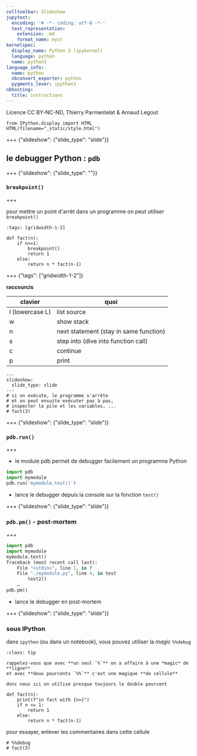 ```yaml
---
celltoolbar: Slideshow
jupytext:
  encoding: '# -*- coding: utf-8 -*-'
  text_representation:
    extension: .md
    format_name: myst
kernelspec:
  display_name: Python 3 (ipykernel)
  language: python
  name: python3
language_info:
  name: python
  nbconvert_exporter: python
  pygments_lexer: ipython3
nbhosting:
  title: instructions
---
```


Licence CC BY-NC-ND, Thierry Parmentelat & Arnaud Legout

```{code-cell} ipython3
from IPython.display import HTML
HTML(filename="_static/style.html")
```

+++ {"slideshow": {"slide_type": "slide"}}

## le debugger Python : `pdb`

+++ {"slideshow": {"slide_type": ""}}

### `breakpoint()`

+++

pour mettre un point d'arrêt dans un programme on peut utiliser `breakpoint()`

```{code-cell} ipython3
:tags: [gridwidth-1-2]

def fact(n):
    if n<=1:
        breakpoint()
        return 1
    else:
        return n * fact(n-1)
```

+++ {"tags": ["gridwidth-1-2"]}

**raccourcis**

| clavier | quoi |
|------|---------|
| l (lowercase L)  | list source |
| w  | show stack | 
| n | next statement (stay in same function)|
| s | step into (dive into function call) |
| c | continue |
| p | print |

```{code-cell} ipython3
---
slideshow:
  slide_type: slide
---
# si on exécute, le programme s'arrête 
# et on peut ensuite exécuter pas à pas, 
# inspecter la pile et les variables, ...
# fact(3)
```

+++ {"slideshow": {"slide_type": "slide"}}

### `pdb.run()`

+++

* le module pdb permet de debugger facilement un programme Python
```python
import pdb 
import mymodule 
pdb.run('mymodule.test()') 
```

* lance le debugger depuis la console sur la fonction `test()`

+++ {"slideshow": {"slide_type": "slide"}}

### `pdb.pm()` - post-mortem

+++

```python
import pdb 
import mymodule 
mymodule.test() 
Traceback (most recent call last): 
	File "<stdin>", line 1, in ? 
	File "./mymodule.py", line 4, in test 
		test2() 
	…
pdb.pm()
```

* lance le debugger en post-mortem

+++ {"slideshow": {"slide_type": "slide"}}

### sous IPython

dans `ipython` (ou dans un notebook), vous pouvez utiliser la *magic* `%%debug`  

````{admonition} magic de cellule
:class: tip

rappelez-vous que avec **un seul `%`** on a affaire à une *magic* de **ligne**  
et avec **deux pourcents `%%`** c'est une magique **de cellule** 

donc nous ici on utilise presque toujours le double pourcent
````

```{code-cell} ipython3
def fact(n):
    print(f"in fact with {n=}")
    if n <= 1:
        return 1
    else:
        return n * fact(n-1)
```

pour essayer, enlever les commentaires dans cette cellule

```{code-cell} ipython3
# %%debug
# fact(3)
```
